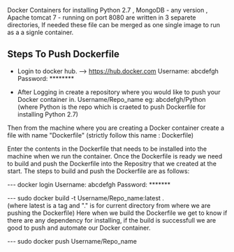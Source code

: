 Docker Containers for installing Python 2.7 , MongoDB - any version , Apache tomcat 7 - running on port 8080 are written in 3 separete directories,
If needed these file can be merged as one single image to run as a a signle container.

## Steps To Push Dockerfile 
- Login to docker hub.    --> https://hub.docker.com
  Username: abcdefgh
  Password: ********

- After Logging in create a repository where you would like to push your Docker container in.
  Username/Repo_name      eg: abcdefgh/Python (where Python is the repo which is craeted to push Dockerfile for installing Python 2.7)

Then from  the machine where you are creating a Docker container create a file with name "Dockerfile" (strictly follow this name : Dockerfile)

Enter the contents in the Dockerfile that needs to be installed into the machine when we run the container.
Once the Dockerfile is ready we need to build and push the Dockerfile into the Repositry that we created at the start.
The steps to build and push the Dockerfile are as follows:

--- docker login
    Username: abcdefgh
    Password: *******

--- sudo docker build -t Username/Repo_name:latest .     
   (where latest is a tag and "." is for current directory from where we are pushing the Dockerfile)
Here when we build the Dockerfile we get to know if there are any dependency for installing, if the build is successfull we are good to push and automate 
our Docker container.

--- sudo docker push Username/Repo_name
